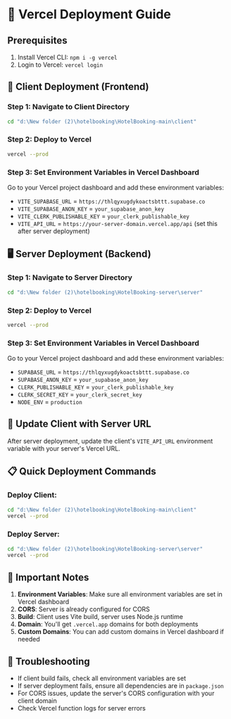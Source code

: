 # 🚀 Vercel Deployment Guide

## Prerequisites
1. Install Vercel CLI: `npm i -g vercel`
2. Login to Vercel: `vercel login`

## 📱 Client Deployment (Frontend)

### Step 1: Navigate to Client Directory
```bash
cd "d:\New folder (2)\hotelbooking\HotelBooking-main\client"
```

### Step 2: Deploy to Vercel
```bash
vercel --prod
```

### Step 3: Set Environment Variables in Vercel Dashboard
Go to your Vercel project dashboard and add these environment variables:

- `VITE_SUPABASE_URL` = `https://thlqyxugdykoactsbttt.supabase.co`
- `VITE_SUPABASE_ANON_KEY` = `your_supabase_anon_key`
- `VITE_CLERK_PUBLISHABLE_KEY` = `your_clerk_publishable_key`
- `VITE_API_URL` = `https://your-server-domain.vercel.app/api` (set this after server deployment)

## 🖥️ Server Deployment (Backend)

### Step 1: Navigate to Server Directory  
```bash
cd "d:\New folder (2)\hotelbooking\HotelBooking-server\server"
```

### Step 2: Deploy to Vercel
```bash
vercel --prod
```

### Step 3: Set Environment Variables in Vercel Dashboard
Go to your Vercel project dashboard and add these environment variables:

- `SUPABASE_URL` = `https://thlqyxugdykoactsbttt.supabase.co`
- `SUPABASE_ANON_KEY` = `your_supabase_anon_key`
- `CLERK_PUBLISHABLE_KEY` = `your_clerk_publishable_key`
- `CLERK_SECRET_KEY` = `your_clerk_secret_key`
- `NODE_ENV` = `production`

## 🔄 Update Client with Server URL

After server deployment, update the client's `VITE_API_URL` environment variable with your server's Vercel URL.

## 📋 Quick Deployment Commands

### Deploy Client:
```bash
cd "d:\New folder (2)\hotelbooking\HotelBooking-main\client"
vercel --prod
```

### Deploy Server:
```bash
cd "d:\New folder (2)\hotelbooking\HotelBooking-server\server" 
vercel --prod
```

## 🔧 Important Notes

1. **Environment Variables**: Make sure all environment variables are set in Vercel dashboard
2. **CORS**: Server is already configured for CORS
3. **Build**: Client uses Vite build, server uses Node.js runtime
4. **Domain**: You'll get `.vercel.app` domains for both deployments
5. **Custom Domains**: You can add custom domains in Vercel dashboard if needed

## 🐛 Troubleshooting

- If client build fails, check all environment variables are set
- If server deployment fails, ensure all dependencies are in `package.json`
- For CORS issues, update the server's CORS configuration with your client domain
- Check Vercel function logs for server errors

